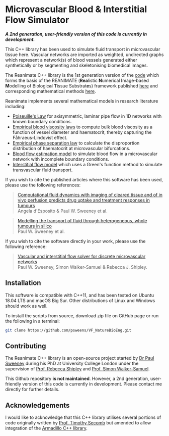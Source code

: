 # Microvascular Blood & Interstitial Flow Simulator

***A 2nd generation, user-friendly version of this code is currently in development.***

This C++ library has been used to simulate fluid transport in microvascular tissue here. Vascular networks are imported as weighted, undirected graphs which represent a network(s) of blood vessels generated either synthetically or by segmenting and skeletonising biomedical images. 

The Reanimate C++ library is the 1st generation version of the [code](https://zenodo.org/record/1414160#.YXbN7y1Q1bV) which forms the basis of the REANIMATE (**Rea**listic **N**umerical **I**mage-based **M**odelling of Biologic**a**l **T**issue Substrat**e**s) framework published [here](http://www.nature.com/articles/s41551-018-0306-y) and corresponding mathematical methods [here](https://journals.plos.org/ploscompbiol/article/comments?id=10.1371/journal.pcbi.1006751).

Reanimate implements several mathematical models in research literature including:
* [Poiseuille's Law](https://www.annualreviews.org/doi/10.1146/annurev.fl.25.010193.000245) for axisymmetric, laminar pipe flow in 1D networks with known boundary conditions.
* [Empirical blood viscosity laws](https://journals.physiology.org/doi/full/10.1152/ajpheart.00297.2005) to compute bulk blood viscosity as a function of vessel diameter and haematocrit, thereby capturing the Fåhraeus-Lindqvist effect.
* [Empirical phase separation law](https://www.ahajournals.org/doi/10.1161/01.res.67.4.826?url_ver=Z39.88-2003&rfr_id=ori:rid:crossref.org&rfr_dat=cr_pub%20%200pubmed) to calculate the disproportion distribution of haematocrit at microvascular bifurcations.
* [Blood flow estimation model](https://onlinelibrary.wiley.com/doi/10.1111/j.1549-8719.2012.00184.x) to simulate blood flow in a microvascular network with incomplete boundary conditions.
* [Interstitial flow model](https://journals.plos.org/ploscompbiol/article/comments?id=10.1371/journal.pcbi.1006751) which uses a Green's function method to simulate transvascular fluid transport.

If you wish to cite the published articles where this software has been used, please use the following references:
> [Computational fluid dynamics with imaging of cleared tissue and of in vivo perfusion predicts drug uptake and treatment responses in tumours](http://www.nature.com/articles/s41551-018-0306-y)<br>
> Angela d'Esposito & Paul W. Sweeney et al.

> [Modelling the transport of fluid through heterogeneous, whole tumours in silico](https://journals.plos.org/ploscompbiol/article/comments?id=10.1371/journal.pcbi.1006751)<br>
> Paul W. Sweeney et al.

If you wish to cite the software directly in your work, please use the following reference:
> [Vascular and interstitial flow solver for discrete microvascular networks](http://doi.org/10.5281/zenodo.1414160)<br>
> Paul W. Sweeney, Simon Walker-Samuel & Rebecca J. Shipley. 

## Installation
This software is compatible with C++11, and has been tested on Ubuntu 18.04 LTS and macOS Big Sur. 
Other distributions of Linux and Windows should work as well.

To install the scripts from source, download zip file on GitHub page or run the following in a terminal:

```bash
git clone https://github.com/psweens/VF_NatureBioEng.git
```

## Contributing
The Reanimate C++ library is an open-source project started by [Dr Paul Sweeney](www.psweeney.co.uk) during his PhD at University College London under the supervision of [Prof. Rebecca Shipley](https://mecheng.ucl.ac.uk/people/profile/dr-rebecca-shipley/) and [Prof. Simon Walker-Samuel](http://simonwalkersamuel.com). 

This Github repository **is not maintained**. However, a 2nd generation, user-friendly version of this code is currently in development. Please contact me directly for further details.

## Acknowledgements
I would like to acknowledge that this C++ library utilises several portions of code originally written by [Prof. Timothy Secomb](https://github.com/secomb) but amended to allow integration of the [Armadillo C++ library](http://arma.sourceforge.net/).
